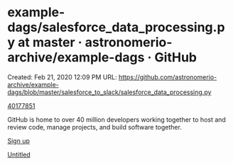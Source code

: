 # example-dags/salesforce_data_processing.py at master · astronomerio-archive/example-dags · GitHub

Created: Feb 21, 2020 12:09 PM
URL: https://github.com/astronomerio-archive/example-dags/blob/master/salesforce_to_slack/salesforce_data_processing.py

[40177851](example-dags%20salesforce_data_processing%20py%20at%20mast%2037432de6f6b6433d94605f5b0c669e2e/40177851)

GitHub is home to over 40 million developers working together to host and review code, manage projects, and build software together.

[Sign up](https://github.com/join?source=prompt-blob-show&source_repo=astronomerio-archive%2Fexample-dags)

[Untitled](example-dags%20salesforce_data_processing%20py%20at%20mast%2037432de6f6b6433d94605f5b0c669e2e/Untitled%20Database%20684fc9379e7948aba203dd2f5bcfe5b6.csv)